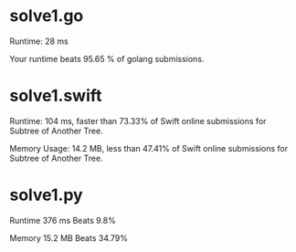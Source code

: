 # solve1.go

Runtime: 28 ms

Your runtime beats 95.65 % of golang submissions.

# solve1.swift

Runtime: 104 ms, faster than 73.33% of Swift online submissions for Subtree of Another Tree.

Memory Usage: 14.2 MB, less than 47.41% of Swift online submissions for Subtree of Another Tree.

# solve1.py

Runtime 376 ms Beats 9.8%

Memory 15.2 MB Beats 34.79%
